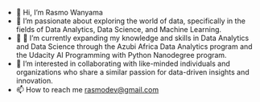 - 👋 Hi, I’m Rasmo Wanyama
- 👀 I’m passionate about exploring the world of data, specifically in the fields of Data Analytics, Data Science, and Machine Learning.
- 🌱 🌱 I’m currently expanding my knowledge and skills in Data Analytics and Data Science through the Azubi Africa Data Analytics program and the Udacity AI Programming with Python Nanodegree program.
- 💞️ I’m interested in collaborating with like-minded individuals and organizations who share a similar passion for data-driven insights and innovation.
- 📫 How to reach me rasmodev@gmail.com
